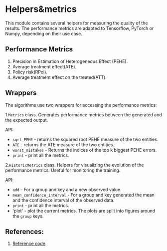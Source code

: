 # Helpers&metrics

This module contains several helpers for measuring the quality of the results. The performance metrics are adapted to Tensorflow, PyTorch or Numpy, depending on their use case.

## Performance Metrics
1. Precision in Estimation of Heterogeneous Effect (PEHE).
2. Average treatment effect(ATE).
3. Policy risk(RPol).
4. Average treatment effect on the treated(ATT).

## Wrappers
The algorithms use two wrappers for accessing the performance metrics:

1.`Metrics` class. Generates performance metrics between the generated and the expected output.

API:

 - `sqrt_PEHE` - returns the squared root PEHE measure of the two entities.
 - `ATE` - returns the ATE measure of the two entities.
 - `worst_mistakes` - Returns the indices of the top k biggest PEHE errors.
 - `print` - print all the metrics.



2.`HistoricMetrics` class. Helpers for visualizing the evolution of the performance metrics. Useful for monitoring the training.

API:

 - `add` - For a group and key and a new observed value.
 - `mean_confidence_interval` - For a group and key generated the mean and the confidence interval of the observed data.
 - `print` - print all the metrics.
 - 'plot' - plot the current metrics. The plots are split into figures around the `group` keys.


## References:
1. [Reference code](https://bitbucket.org/mvdschaar/mlforhealthlabpub/src/68e4f7d13e4368eba655132a73ff9f278da5d3af/alg/ganite/ganite.py#lines-61).

